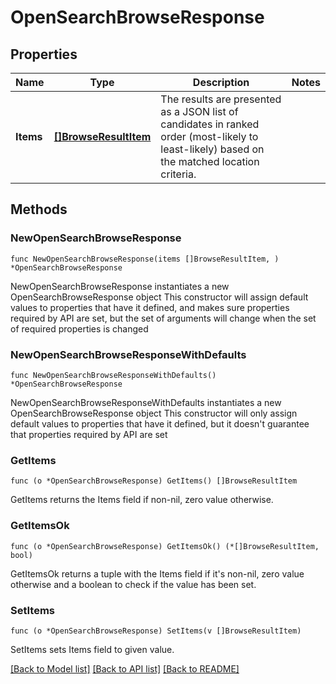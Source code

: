 # OpenSearchBrowseResponse

## Properties

Name | Type | Description | Notes
------------ | ------------- | ------------- | -------------
**Items** | [**[]BrowseResultItem**](BrowseResultItem.md) | The results are presented as a JSON list of candidates in ranked order (most-likely to least-likely) based on the matched location criteria. | 

## Methods

### NewOpenSearchBrowseResponse

`func NewOpenSearchBrowseResponse(items []BrowseResultItem, ) *OpenSearchBrowseResponse`

NewOpenSearchBrowseResponse instantiates a new OpenSearchBrowseResponse object
This constructor will assign default values to properties that have it defined,
and makes sure properties required by API are set, but the set of arguments
will change when the set of required properties is changed

### NewOpenSearchBrowseResponseWithDefaults

`func NewOpenSearchBrowseResponseWithDefaults() *OpenSearchBrowseResponse`

NewOpenSearchBrowseResponseWithDefaults instantiates a new OpenSearchBrowseResponse object
This constructor will only assign default values to properties that have it defined,
but it doesn't guarantee that properties required by API are set

### GetItems

`func (o *OpenSearchBrowseResponse) GetItems() []BrowseResultItem`

GetItems returns the Items field if non-nil, zero value otherwise.

### GetItemsOk

`func (o *OpenSearchBrowseResponse) GetItemsOk() (*[]BrowseResultItem, bool)`

GetItemsOk returns a tuple with the Items field if it's non-nil, zero value otherwise
and a boolean to check if the value has been set.

### SetItems

`func (o *OpenSearchBrowseResponse) SetItems(v []BrowseResultItem)`

SetItems sets Items field to given value.



[[Back to Model list]](../README.md#documentation-for-models) [[Back to API list]](../README.md#documentation-for-api-endpoints) [[Back to README]](../README.md)


